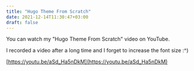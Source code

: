 ```yaml
---
title: "Hugo Theme From Scratch"
date: 2021-12-14T11:30:47+03:00
draft: false
---
```


You can watch my "Hugo Theme From Scratch" video on YouTube.

I recorded a video after a long time and I forget to increase the font size :^)

[https://youtu.be/aSd_Ha5nDkM](https://youtu.be/aSd_Ha5nDkM)
